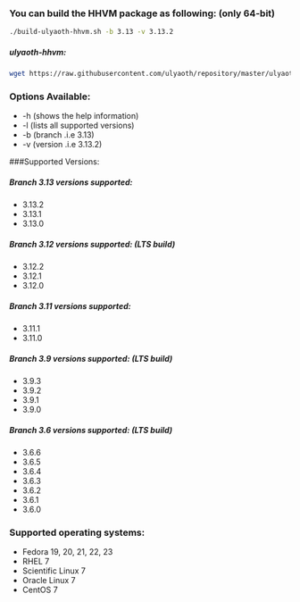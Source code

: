 ### You can build the HHVM package as following: (only 64-bit)

```bash
./build-ulyaoth-hhvm.sh -b 3.13 -v 3.13.2
```
##### ulyaoth-hhvm:
```bash
wget https://raw.githubusercontent.com/ulyaoth/repository/master/ulyaoth-hhvm/build-ulyaoth-hhvm.sh ; chmod +x build-ulyaoth-hhvm.sh ; ./build-ulyaoth-hhvm.sh -b 3.13 -v 3.13.2
```

### Options Available:
* -h (shows the help information)
* -l (lists all supported versions)
* -b (branch .i.e 3.13)
* -v (version .i.e 3.13.2)

###Supported Versions:
##### Branch 3.13 versions supported:
* 3.13.2
* 3.13.1
* 3.13.0

##### Branch 3.12 versions supported: (LTS build)
* 3.12.2
* 3.12.1
* 3.12.0

##### Branch 3.11 versions supported:
* 3.11.1
* 3.11.0

##### Branch 3.9 versions supported: (LTS build)
* 3.9.3
* 3.9.2
* 3.9.1
* 3.9.0

##### Branch 3.6 versions supported: (LTS build)
* 3.6.6
* 3.6.5
* 3.6.4
* 3.6.3
* 3.6.2
* 3.6.1
* 3.6.0

### Supported operating systems:
* Fedora 19, 20, 21, 22, 23
* RHEL 7
* Scientific Linux 7
* Oracle Linux 7
* CentOS 7